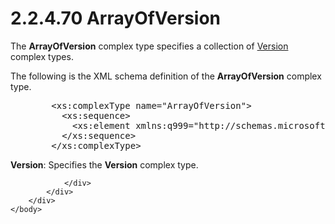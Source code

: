 <html dir="LTR" xmlns:mshelp="http://msdn.microsoft.com/mshelp" xmlns:ddue="http://ddue.schemas.microsoft.com/authoring/2003/5" xmlns:xlink="http://www.w3.org/1999/xlink" xmlns:tool="http://www.microsoft.com/tooltip">
    <head>
        <meta http-equiv="Content-Type" content="text/html; CHARSET=utf-8"></meta>
        <meta name="save" content="history"></meta>
        <title>2.2.4.70 ArrayOfVersion</title>
        <xml>
            <mshelp:toctitle title="2.2.4.70 ArrayOfVersion"></mshelp:toctitle>
            <mshelp:rltitle title="[MS-SSMDSWS-15]: ArrayOfVersion"></mshelp:rltitle>
            <mshelp:keyword index="A" term="b22b19c2-49df-499b-b3e1-9d980feca86d"></mshelp:keyword>
            <mshelp:attr name="DCSext.ContentType" value="open specification"></mshelp:attr>
            <mshelp:attr name="AssetID" value="b22b19c2-49df-499b-b3e1-9d980feca86d"></mshelp:attr>
            <mshelp:attr name="TopicType" value="kbRef"></mshelp:attr>
            <mshelp:attr name="DCSext.Title" value="[MS-SSMDSWS-15]: ArrayOfVersion" />
        </xml>
    </head>
    <body>
        <div id="header">
            <h1 class="heading">2.2.4.70 ArrayOfVersion</h1>
        </div>
        <div id="mainSection">
            <div id="mainBody">
                <div id="allHistory" class="saveHistory"></div>
                <div id="sectionSection0" class="section" name="collapseableSection">
                    

<p>The <b>ArrayOfVersion</b> complex type specifies a
collection of <a href="30d52e16-ed92-4447-8516-19961f6c9b1c.htm">Version</a>
complex types.</p>

<p>The following is the XML schema definition of the <b>ArrayOfVersion</b>
complex type.</p>

<dl>
<dd>
<div><pre>   &lt;xs:complexType name=&quot;ArrayOfVersion&quot;&gt;
     &lt;xs:sequence&gt;
       &lt;xs:element xmlns:q999=&quot;http://schemas.microsoft.com/sqlserver/masterdataservices/2009/09&quot; minOccurs=&quot;0&quot; maxOccurs=&quot;unbounded&quot; name=&quot;Version&quot; nillable=&quot;true&quot; type=&quot;q999:Version&quot; xmlns:xs=&quot;http://www.w3.org/2001/XMLSchema&quot; /&gt;
     &lt;/xs:sequence&gt;
   &lt;/xs:complexType&gt;
</pre></div>
</dd></dl>

<p><b>Version</b>: Specifies the <b>Version</b> complex
type.</p>


                </div>
            </div>
        </div>
    </body>
</html>